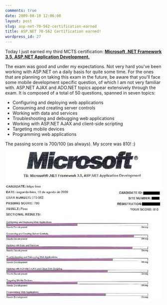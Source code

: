 ```yaml
---
comments: true
date: 2009-08-10 12:06:00
layout: post
slug: asp-net-70-562-certification-earned
title: ASP.NET 70-562 Certification earned!
wordpress_id: 27
---
```


Today I just earned my third MCTS certification: [**Microsoft .NET Framework 3.5, ASP.NET Application Development.**](http://www.microsoft.com/learning/en/us/exam.aspx?ID=70-562&locale=en-us)

The exam was good and under my expectations. Not very hard you've been working with ASP.NET on a daily basis for quite some time. For the ones that are planning on taking this exam in the future, be aware that you'll face some mobile development specific question, of which I am not very familiar with. ASP.NET AJAX and ADO.NET topics appear extensively through the exam. It is composed of a total of 50 questions, spanned in seven topics:

- Configuring and deploying web applications
- Consuming and creating server controls
- Working with data and services
- Troubleshooting and debugging web applications
- Working with ASP.NET AJAX and client-side scripting
- Targeting mobile devices
- Programming web applications

The passing score is 700/100 (as always). My score was 810! :)

![](/images/2009/8/alo.jpg)
